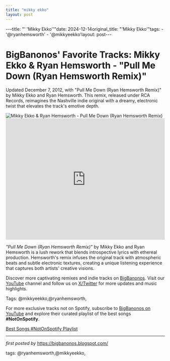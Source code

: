 ```yaml
---
title: "mikky ekko"
layout: post
---
```

---title: "' 'Mikky Ekko''"date: 2024-12-14original_title: "'Mikky Ekko'"tags:  - '@ryanhemsworth'  - '@mikkyeekko'layout: post---<!-- Post Title --><h1 >BigBanonos' Favorite Tracks: Mikky Ekko & Ryan Hemsworth - "Pull Me Down (Ryan Hemsworth Remix)"</h1> <!-- Introductory Text --><p >Updated December 7, 2012, with "Pull Me Down (Ryan Hemsworth Remix)" by Mikky Ekko and Ryan Hemsworth. This remix, released under RCA Records, reimagines the Nashville indie original with a dreamy, electronic twist that elevates the track's emotive depth.</p> <!-- Featured Image --><div > <img src="https://lh3.googleusercontent.com/DV9S7-ljZtqzT-4EyMG8t8SvpyQJZSTjCJFVyb2fPZ1gOOPWrpSwTSQxe-cBXo-YY_2f2PRdS1TbwQ=w544-h544-p-l90-rj" alt="Mikky Ekko & Ryan Hemsworth - Pull Me Down (Ryan Hemsworth Remix)" /></div> <!-- YouTube Video Embed --><div > <iframe width="100%" height="385" src="https://www.youtube.com/embed/hxdyWUOp2rE" title="Pull Me Down (Ryan Hemsworth Remix)" frameborder="0" allow="accelerometer; autoplay; clipboard-write; encrypted-media; gyroscope; picture-in-picture; web-share" referrerpolicy="strict-origin-when-cross-origin" allowfullscreen></iframe></div> <!-- Song Information --><div > <p><em>"Pull Me Down (Ryan Hemsworth Remix)"</em> by Mikky Ekko and Ryan Hemsworth is a lush rework that blends introspective lyrics with ethereal production. Hemsworth's remix infuses the original track with atmospheric beats and subtle electronic textures, creating a unique listening experience that captures both artists' creative visions.</p></div> <!-- Footer Links --><div > <p>Discover more captivating remixes and indie tracks on <a href="https://bigbanonos.blogspot.com/" target="_blank">BigBanonos</a>. Visit our <a href="https://www.youtube.com/@BigBanonos" target="_blank">YouTube</a> channel and follow us on <a href="https://x.com/bigbanonos" target="_blank">X/Twitter</a> for more updates and music highlights.</p></div> <!-- Tags --><p >Tags: @mikkyeekko,@ryanhemsworth,</p><!--Subscribe and Playlist Links--><div>    <p>For more exclusive tracks not on Spotify, subscribe to <a href="https://www.youtube.com/@BigBanonos" target="_blank">BigBanonos on YouTube</a> and explore their curated playlist of the best songs <strong>#NotOnSpotify</strong>.</p>    <p><a href="https://www.youtube.com/playlist?list=PLtuNtuTatqI0kFahUCbtbfenC_ET5O_tr" target="_blank">Best Songs #NotOnSpotify Playlist<br /></a></p></div><hr /><p><em>first posted by</em> <a href="https://bigbanonos.blogspot.com/" rel="noopener" target="_new">https://bigbanonos.blogspot.com/</a></p><p>tags: @ryanhemsworth,@mikkyeekko,</p>